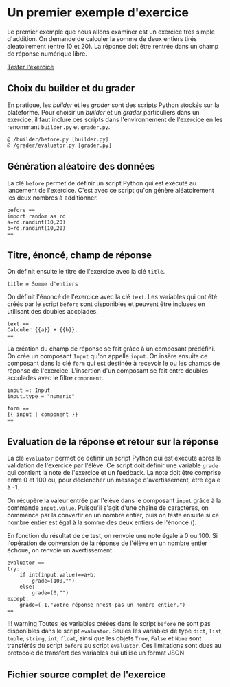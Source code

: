 # Un premier exemple d'exercice

Le premier exemple que nous allons examiner est un exercice très simple d'addition. On demande de calculer la somme de deux entiers tirés aléatoirement (entre 10 et 20). La réponse doit être rentrée dans un champ de réponse numérique libre.

[Tester l'exercice](https://pl.u-pem.fr/filebrowser/demo/10859/)

## Choix du builder et du grader

En pratique, les *builder* et les *grader* sont des scripts Python stockés sur la plateforme. Pour choisir un *builder* et un *grader* particuliers dans un exercice, il faut inclure ces scripts dans l'environnement de l'exercice en les renommant `builder.py` et `grader.py`.

~~~
@ /builder/before.py [builder.py]
@ /grader/evaluator.py [grader.py]
~~~

## Génération aléatoire des données

La clé `before` permet de définir un script Python qui est exécuté au lancement de l'exercice. C'est avec ce script qu'on génère aléatoirement les deux nombres à additionner.

~~~
before ==
import random as rd
a=rd.randint(10,20)
b=rd.randint(10,20)
==
~~~

## Titre, énoncé, champ de réponse

On définit ensuite le titre de l'exercice avec la clé `title`.
```
title = Somme d'entiers
```

On définit l'énoncé de l'exercice avec la clé `text`. Les variables qui ont été créés par le script `before` sont disponibles et peuvent être incluses en utilisant des doubles accolades.

~~~
text ==
Calculer {{a}} + {{b}}.
==
~~~

La création du champ de réponse se fait grâce à un composant prédéfini. On crée un composant `Input` qu'on appelle `input`. On insère ensuite ce composant dans la clé `form` qui est destinée à recevoir le ou les champs de réponse de l'exercice. L'insertion d'un composant se fait entre doubles accolades avec le filtre `component`. 

~~~
input =: Input
input.type = "numeric"

form ==
{{ input | component }}
==
~~~

## Evaluation de la réponse et retour sur la réponse


La clé `evaluator` permet de définir un script Python qui est exécuté après la validation de l'exercice par l'élève. Ce script doit définir une variable `grade` qui contient la note de l'exercice et un feedback. La note doit être comprise entre 0 et 100 ou, pour déclencher un message d'avertissement, être égale à -1. 

On récupère la valeur entrée par l'élève dans le composant `input` grâce à la commande `input.value`. Puisqu'il s'agit d'une chaîne de caractères, on commence par la convertir en un nombre entier, puis on teste ensuite si ce nombre entier est égal à la somme des deux entiers de l'énoncé (). 
  

En fonction du résultat de ce test, on renvoie une note égale à 0 ou 100. Si l'opération de conversion de la réponse de l'élève en un nombre entier échoue, on renvoie un avertissement.

```
evaluator ==
try:
    if int(input.value)==a+b:
        grade=(100,"")
    else:
        grade=(0,"")
except:
    grade=(-1,"Votre réponse n'est pas un nombre entier.")
==
```

!!! warning
    Toutes les variables créées dans le script `before` ne sont pas disponibles dans le script `evaluator`. Seules les variables         de type `dict`, `list`, `tuple`, `string`, `int`, `float`, ainsi que les objets `True`, `False` et `None` sont transférés du script `before` au script `evaluator`. Ces limitations sont dues au protocole de transfert des variables qui utilise un format JSON.

## Fichier source complet de l'exercice
